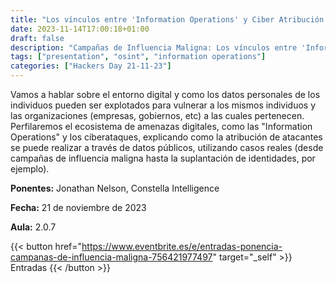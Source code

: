 ```yaml
---
title: "Los vínculos entre 'Information Operations' y Ciber Atribución de Atacantes"
date: 2023-11-14T17:00:18+01:00
draft: false
description: "Campañas de Influencia Maligna: Los vínculos entre 'Information Operations' y Ciber Atribución de Atacantes"
tags: ["presentation", "osint", "information operations"]
categories: ["Hackers Day 21-11-23"]
---
```


Vamos a hablar sobre el entorno digital y como los datos personales de los individuos pueden ser explotados para vulnerar a los mismos individuos y las organizaciones (empresas, gobiernos, etc) a las cuales pertenecen. Perfilaremos el ecosistema de amenazas digitales, como las "Information Operations" y los ciberataques, explicando como la atribución de atacantes se puede realizar a través de datos públicos, utilizando casos reales (desde campañas de influencia maligna hasta la suplantación de identidades, por ejemplo).

**Ponentes:** Jonathan Nelson, Constella Intelligence   

**Fecha:** 21 de noviembre de 2023

**Aula:** 2.0.7

{{< button href="https://www.eventbrite.es/e/entradas-ponencia-campanas-de-influencia-maligna-756421977497" target="_self" >}}
Entradas
{{< /button >}}
